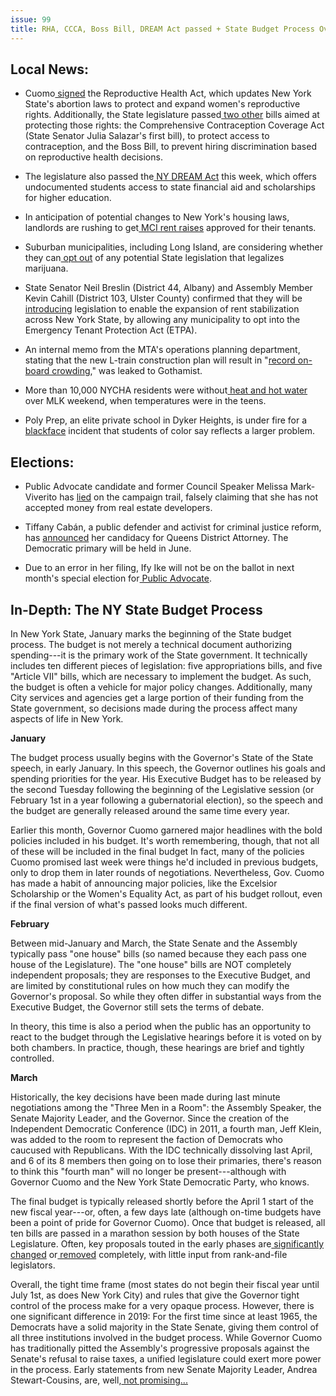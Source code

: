 ```yaml
---
issue: 99
title: RHA, CCCA, Boss Bill, DREAM Act passed + State Budget Process Overview
---
```


## Local News:

-   Cuomo[  signed](https://www.amny.com/news/politics/reproductive-health-act-1.26272933) the Reproductive Health Act, which updates New York State's abortion laws to protect and expand women's reproductive rights. Additionally, the State legislature passed[  two other](https://www.crainsnewyork.com/health-care/state-lawmakers-pass-trio-reproductive-rights-bills) bills aimed at protecting those rights: the Comprehensive Contraception Coverage Act (State Senator Julia Salazar's first bill), to protect access to contraception, and the Boss Bill, to prevent hiring discrimination based on reproductive health decisions.

-   The legislature also passed the[  NY DREAM Act](https://www.nytimes.com/2019/01/23/nyregion/dream-act-bill-passed.html) this week, which offers undocumented students access to state financial aid and scholarships for higher education.

-   In anticipation of potential changes to New York's housing laws, landlords are rushing to get[  MCI rent raises](https://therealdeal.com/2019/01/22/new-york-landlords-rush-rent-hikes-ahead-of-housing-reforms/) approved for their tenants.

-   Suburban municipalities, including Long Island, are considering whether they can[  opt out](https://www.newsday.com/long-island/politics/marijuana-andrew-cuomo-opt-out-1.26100019) of any potential State legislation that legalizes marijuana.

-   State Senator Neil Breslin (District 44, Albany) and Assembly Member Kevin Cahill (District 103, Ulster County) confirmed that they will be [introducing](https://www.timesunion.com/news/article/Democratic-lawmakers-to-introduce-universal-rent-13555661.php) legislation to enable the expansion of rent stabilization across New York State, by allowing any municipality to opt into the Emergency Tenant Protection Act (ETPA).

-   An internal memo from the MTA's operations planning department, stating that the new L-train construction plan will result in "[record on-board crowding](http://gothamist.com/2019/01/24/cuomo_plan_l_train_massive_crowding.php)," was leaked to Gothamist.

-   More than 10,000 NYCHA residents were without[  heat and hot water](https://nypost.com/2019/01/21/its-not-right-nycha-residents-face-frigid-day-with-no-heat-hot-water/?mc_cid=a4f1da1d51&mc_eid=c6cb0a150f) over MLK weekend, when temperatures were in the teens.

-   Poly Prep, an elite private school in Dyker Heights, is under fire for a[  blackface](http://gothamist.com/2019/01/21/poly_prep_blackface_video.php) incident that students of color say reflects a larger problem.

## Elections:

-   Public Advocate candidate and former Council Speaker Melissa Mark-Viverito has [lied](https://www.crainsnewyork.com/politics/public-advocate-candidate-falsely-claims-she-rejects-money-real-estate) on the campaign trail, falsely claiming that she has not accepted money from real estate developers.

-   Tiffany Cabán, a public defender and activist for criminal justice reform, has [announced](https://queenseagle.com/all/2019/1/25/public-defender-caban-officially-joins-crowded-da-race-5bywc-379r6) her candidacy for Queens District Attorney. The Democratic primary will be held in June.

-   Due to an error in her filing, Ify Ike will not be on the ballot in next month's special election for[  Public Advocate](https://www.ify4nyc.com/pressr/2019/1/21/ify-ike-campaign-major-announcement).

## In-Depth: The NY State Budget Process

In New York State, January marks the beginning of the State budget process. The budget is not merely a technical document authorizing spending---it is the primary work of the State government. It technically includes ten different pieces of legislation: five appropriations bills, and five "Article VII" bills, which are necessary to implement the budget. As such, the budget is often a vehicle for major policy changes. Additionally, many City services and agencies get a large portion of their funding from the State government, so decisions made during the process affect many aspects of life in New York.

**January**

The budget process usually begins with the Governor's State of the State speech, in early January. In this speech, the Governor outlines his goals and spending priorities for the year. His Executive Budget has to be released by the second Tuesday following the beginning of the Legislative session (or February 1st in a year following a gubernatorial election), so the speech and the budget are generally released around the same time every year.

Earlier this month, Governor Cuomo garnered major headlines with the bold policies included in his budget. It's worth remembering, though, that not all of these will be included in the final budget In fact, many of the policies Cuomo promised last week were things he'd included in previous budgets, only to drop them in later rounds of negotiations. Nevertheless, Gov. Cuomo has made a habit of announcing major policies, like the Excelsior Scholarship or the Women's Equality Act, as part of his budget rollout, even if the final version of what's passed looks much different.

**February**

Between mid-January and March, the State Senate and the Assembly typically pass "one house" bills (so named because they each pass one house of the Legislature). The "one house" bills are NOT completely independent proposals; they are responses to the Executive Budget, and are limited by constitutional rules on how much they can modify the Governor's proposal. So while they often differ in substantial ways from the Executive Budget, the Governor still sets the terms of debate.

In theory, this time is also a period when the public has an opportunity to react to the budget through the Legislative hearings before it is voted on by both chambers. In practice, though, these hearings are brief and tightly controlled.

**March**

Historically, the key decisions have been made during last minute negotiations among the "Three Men in a Room": the Assembly Speaker, the Senate Majority Leader, and the Governor. Since the creation of the Independent Democratic Conference (IDC) in 2011, a fourth man, Jeff Klein, was added to the room to represent the faction of Democrats who caucused with Republicans. With the IDC technically dissolving last April, and 6 of its 8 members then going on to lose their primaries, there's reason to think this "fourth man" will no longer be present---although with Governor Cuomo and the New York State Democratic Party, who knows.

The final budget is typically released shortly before the April 1 start of the new fiscal year---or, often, a few days late (although on-time budgets have been a point of pride for Governor Cuomo). Once that budget is released, all ten bills are passed in a marathon session by both houses of the State Legislature. Often, key proposals touted in the early phases are[  significantly changed](https://www.villagevoice.com/2017/04/19/the-free-tuition-trap-cuomos-scholarship-plan-is-full-of-risky-loopholes/) or[  removed](http://legislativegazette.com/funding-for-early-voting-excluded-from-state-budget/) completely, with little input from rank-and-file legislators.

Overall, the tight time frame (most states do not begin their fiscal year until July 1st, as does New York City) and rules that give the Governor tight control of the process make for a very opaque process. However, there is one significant difference in 2019: For the first time since at least 1965, the Democrats have a solid majority in the State Senate, giving them control of all three institutions involved in the budget process. While Governor Cuomo has traditionally pitted the Assembly's progressive proposals against the Senate's refusal to raise taxes, a unified legislature could exert more power in the process. Early statements from new Senate Majority Leader, Andrea Stewart-Cousins, are, well,[  not promising...](https://www.democratandchronicle.com/story/news/politics/albany/2018/11/09/higher-taxes-nys-new-senate-democratic-leader-says-no/1946392002/)
